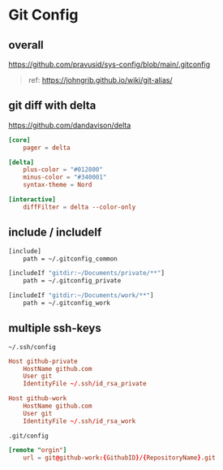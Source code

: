 # Git Config

## overall

<https://github.com/pravusid/sys-config/blob/main/.gitconfig>

> ref: <https://johngrib.github.io/wiki/git-alias/>

## git diff with delta

<https://github.com/dandavison/delta>

```conf
[core]
    pager = delta

[delta]
    plus-color = "#012800"
    minus-color = "#340001"
    syntax-theme = Nord

[interactive]
    diffFilter = delta --color-only
```

## include / includeIf

```sh
[include]
    path = ~/.gitconfig_common

[includeIf "gitdir:~/Documents/private/**"]
    path = ~/.gitconfig_private

[includeIf "gitdir:~/Documents/work/**"]
    path = ~/.gitconfig_work
```

## multiple ssh-keys

`~/.ssh/config`

```conf
Host github-private
    HostName github.com
    User git
    IdentityFile ~/.ssh/id_rsa_private

Host github-work
    HostName github.com
    User git
    IdentityFile ~/.ssh/id_rsa_work
```

`.git/config`

```conf
[remote "orgin"]
    url = git@github-work:{GithubID}/{RepositoryName}.git
```
